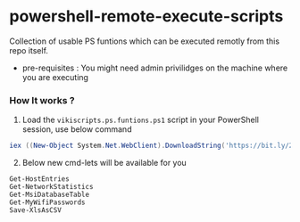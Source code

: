 # powershell-remote-execute-scripts

Collection of usable PS funtions which can be executed remotly from this repo itself.

* pre-requisites : You might need admin privilidges on the machine where you are executing

### How It works ?

1. Load the `vikiscripts.ps.funtions.ps1` script in your PowerShell session, use below command

```powershell
iex ((New-Object System.Net.WebClient).DownloadString('https://bit.ly/2NnlJlS'))
```

2. Below new cmd-lets will be available for you

```
Get-HostEntries
Get-NetworkStatistics
Get-MsiDatabaseTable
Get-MyWifiPasswords
Save-XlsAsCSV
```

